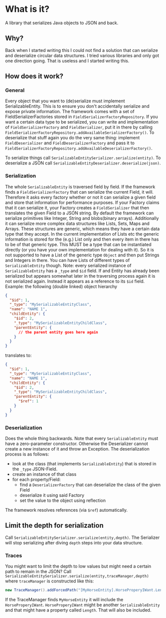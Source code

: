 # What is it?
A library that serializes Java objects to JSON and back.

## Why?
Back when I started writing this I could not find a solution that can serialize and deserialize circular data structures.
I tried various libraries and only got one direction going. That is useless and I started writing this.

## How does it work?
### General
Every object that you want to (de)serialize must implement SerializableEntity.
This is to ensure you don't accidentally serialize and expose private information.
The framework comes with a set of FieldSerializerFactories stored in `FieldSerializerFactoryRepository`.
If you want a certain data type to be serialized, you can write and implementation of `FieldSerializerFactory` and `FieldSerializer`, put it in there 
by calling `FieldSerializerFactoryRepository.addAvailableSerializerFactory()`. To deserialize that stuff again you do the very same thing:
implement `FieldDeserializer` and `FieldDeserializerFactory` and pass it to `FieldSerializerFactoryRepository.addAvailableDeserializerFactory()`.

To serialize things call `SerializableEntitySerializer.serialize(entity)`.
To deserialize a JSON call `SerializableEntityDeserializer.deserialize(json)`.

### Serialization
The whole `SerializableEntity` is traversed field by field. If the framework finds a `FieldSerializerFactory` that can serialize the current Field, it will.
Therefore it asks every factory whether or not it can serialize a given field and store that information for performance purposes.
If your Factory claims that it can serialize it, your Factory creates a `FieldSerializer` that then translates the given Field to a JSON string.
By default the framework can serialize primitives like Integer, String and blobs(binary arrays).
Additionally it can serialize more complex data structures like Lists, Sets, Maps and Arrays. These structures are generic, which means they have a certain data type that they accept.
In the current implementation of Lists etc the generic information is stored for the (e.g.) List only and then every item in there has to be of that generic type.
This MUST be a type that can be instantiated directly (or you have your own implementation for dealing with it).
So it is not supported to have a List of the generic type `Object` and then put Strings and Integers in there.
You can have Lists of different types of `SerializableEntity` though.
Note: every serialized instance of `SerializableEntity` has a `_type` and `$id` field. If and Entity has already been serialized but appears somewhat later in the traversing process again
it is not serialized again. Instead it appears as a reference to its `$id` field.
Example: the following (double linked) object hierarchy
```json
{
  "$id": 1,
  "_type": "MySerializableEntityClass",
  "name": "NAME 1",
  "childEntity": {
    "$id": 2,
    "_type": "MySerializableEntityChildClass",
    "parentEntity": {
      // the parent entity goes here again
    }
  }
}
```
translates to:
```json
{
  "$id": 1,
  "_type": "MySerializableEntityClass",
  "name": "NAME 1",
  "childEntity": {
    "$id": 2,
    "_type": "MySerializableEntityChildClass",
    "parentEntity": {
      "$ref": 1
    }
  }
}
```

### Deserialization
Does the whole thing backwards. Note that every `SerializableEntity` must have a zero-parameter constructor.
Otherwise the Deserializer cannot create a new instance of it and throw an Exception.
The deserialization process is as follows:
- look at the class (that implements `SerializableEntity`) that is stored in the `_type` JSON-Field.
- create an instance of that class
- for each property/Field:
    - find a `DeserializerFactory` that can deserialize the class of the given Field
    - deserialize it using said Factory
    - set the value to the object using reflection
 
The framework resolves references (via `$ref`) automatically.

## Limit the depth for serialization
Call `SerializableEntitySerializer.serialize(entity,depth)`. The Serializer will stop serializing after diving `depth` steps into your data structure.
### Traces
You might want to limit the depth to low values but might need a certain path to remain in the JSON?
Call `SerializableEntitySerializer.serialize(entity,traceManager,depth)` where `traceManager` is constructed like this:
```java
new TraceManager().addForcedPath("[MyHorseEntity].HorseProperyIWant.Length");
```
If the TraceManager finds `MyHorseEntity` it will include the `HorseProperyIWant`.
`HorseProperyIWant` might be another `SerializableEntity` and that might have a property called `Length`. That will also be included.
